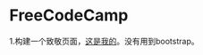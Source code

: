 # FreeCodeCamp
1.构建一个致敬页面，<a href="http://htmlpreview.github.com/?https://github.com/He11aWor1d/FreeCodeCamp/blob/master/1.Build%20a%20Tribute%20Page/index.html">这是我的</a>。没有用到bootstrap。
